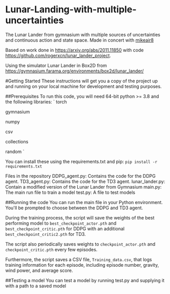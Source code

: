 # Lunar-Landing-with-multiple-uncertainties
The Lunar Lander from gymnasium with multiple sources of uncertainties and continuous action and state space. Made in concert with [mikeair8](https://github.com/mikeair8)

Based on work done in https://arxiv.org/abs/2011.11850 with code https://github.com/rogerxcn/lunar_lander_project.

Using the simulator Lunar Lander in Box2D from https://gymnasium.farama.org/environments/box2d/lunar_lander/


#Getting Started
These instructions will get you a copy of the project up and running on your local machine for development and testing purposes.

##Prerequisites
To run this code, you will need 64-bit python >= 3.8 and the following libraries:
`
torch

gymnasium

numpy

csv

collections

random
`

You can install these using the requirements.txt and pip:
`pip install -r requirements.txt`


Files in the repository
DDPG_agent.py: Contains the code for the DDPG agent.
TD3_agent.py: Contains the code for the TD3 agent.
lunar_lander.py: Contain a modified version of the Lunar Lander from Gymnasium
main.py: The main run file to train a model
test.py: A file to test models

##Running the code
You can run the main file in your Python environment. You'll be prompted to choose between the DDPG and TD3 agent.

During the training process, the script will save the weights of the best performing model to `best_checkpoint_actor.pth` and `best_checkpoint_critic.pth` for DDPG with an additional `best_checkpoint_critic2.pth` for TD3.

The script also periodically saves weights to `checkpoint_actor.pth` and `checkpoint_critic.pth` every few episodes.

Furthermore, the script saves a CSV file, `Training_data.csv`, that logs training information for each episode, including episode number, gravity, wind power, and average score.

##Testing a model
You can test a model by running test.py and supplying it with a path to a saved model